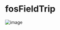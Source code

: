 # fosFieldTrip

![image](https://github.com/EunSung98/fosFieldTrip/assets/77737044/8df7b230-315e-4fa6-a3fa-f8eb2ea7cc09)

